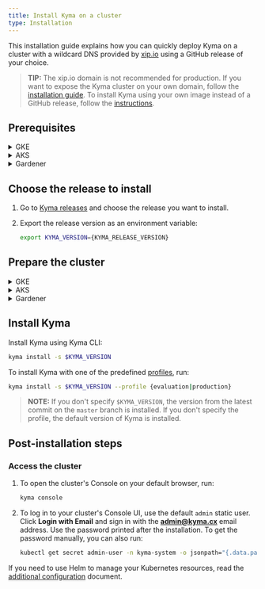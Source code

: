 ```yaml
---
title: Install Kyma on a cluster
type: Installation
---
```


This installation guide explains how you can quickly deploy Kyma on a cluster with a wildcard DNS provided by [xip.io](http://xip.io) using a GitHub release of your choice.

>**TIP:** The xip.io domain is not recommended for production. If you want to expose the Kyma cluster on your own domain, follow the [installation guide](#installation-install-kyma-with-your-own-domain). To install Kyma using your own image instead of a GitHub release, follow the [instructions](#installation-use-your-own-kyma-installer-image).

## Prerequisites

<div tabs name="prerequisites" group="cluster-installation">
  <details>
  <summary label="GKE">
  GKE
  </summary>

- Kubernetes cluster v1.18
- [Kyma CLI](https://github.com/kyma-project/cli)
- [Google Cloud Platform](https://console.cloud.google.com/) (GCP) project with Kubernetes Engine API enabled
- [kubectl](https://kubernetes.io/docs/tasks/tools/install-kubectl/) 1.16.3 or higher
- [gcloud](https://cloud.google.com/sdk/gcloud/)

>**NOTE:** Running Kyma on GKE requires three [`n1-standard-4` machines](https://cloud.google.com/compute/docs/machine-types). The Kyma production profile requires at least `n1-standard-8` machines, but it is recommended to use the `c2-standard-8` type. Create these machines when you complete the **Prepare the cluster** step.

  </details>
  <details>
  <summary label="AKS">
  AKS
  </summary>

- Kubernetes cluster v1.19
- [Kyma CLI](https://github.com/kyma-project/cli)
- [Microsoft Azure](https://azure.microsoft.com) account
- [kubectl](https://kubernetes.io/docs/tasks/tools/install-kubectl/) 1.16.3 or higher
- [Azure CLI](https://docs.microsoft.com/en-us/cli/azure/install-azure-cli)

>**NOTE:** Running Kyma on AKS requires three [`Standard_D4_v3` machines](https://docs.microsoft.com/en-us/azure/virtual-machines/sizes-general). The Kyma production profile requires at least `Standard_F8s_v2` machines, but it is recommended to use the `Standard_D8_v3` type. Create these machines when you complete the **Prepare the cluster** step.

  </details>
  <details>
  <summary label="Gardener">
  Gardener
  </summary>

- Kubernetes cluster v1.19
- [Kyma CLI](https://github.com/kyma-project/cli)
- [Gardener](https://gardener.cloud/) account
- [Google Cloud Platform](https://console.cloud.google.com/) (GCP) project
- [Microsoft Azure](https://azure.microsoft.com) project
- [kubectl](https://kubernetes.io/docs/tasks/tools/install-kubectl/) 1.16.3 or higher

  </details>
</div>

## Choose the release to install

1. Go to [Kyma releases](https://github.com/kyma-project/kyma/releases/) and choose the release you want to install.

2. Export the release version as an environment variable:

    ```bash
    export KYMA_VERSION={KYMA_RELEASE_VERSION}
    ```

## Prepare the cluster

<div tabs name="prepare-cluster" group="cluster-installation">
  <details>
  <summary label="GKE">
  GKE
  </summary>

1. Create a service account and a service account key as JSON following [these steps](https://github.com/kyma-incubator/hydroform/blob/master/provision/examples/gcp/README.md#configure-gcp).

2. Export the cluster name, the name of your GCP project, and the [zone](https://cloud.google.com/compute/docs/regions-zones/) you want to deploy to as environment variables:

    ```bash
    export CLUSTER_NAME={CLUSTER_NAME_YOU_WANT}
    export GCP_PROJECT={YOUR_GCP_PROJECT}
    export GCP_ZONE={GCP_ZONE_TO_DEPLOY_TO}
    ```

3. Create a cluster in the defined zone:

    ```bash
    kyma provision gke -c {SERVICE_ACCOUNT_KEY_FILE_PATH} -n $CLUSTER_NAME -l $GCP_ZONE -p $GCP_PROJECT
    ```
   >**NOTE**: Kyma offers the production profile. Pass the `-t` flag to Kyma CLI with the `n1-standard-8` or `c2-standard-8` value if you want to use it.

4. Configure kubectl to use your new cluster:

    ```bash
    gcloud container clusters get-credentials $CLUSTER_NAME --zone $GCP_ZONE --project $GCP_PROJECT
    ```

5. Add your account as the cluster administrator:

    ```bash
    kubectl create clusterrolebinding cluster-admin-binding --clusterrole=cluster-admin --user=$(gcloud config get-value account)
    ```

  </details>
  <details>
  <summary label="AKS">
  AKS
  </summary>

1. Select a name for your cluster. Set the cluster name, the resource group and region as environment variables:

    ```bash
    export RS_GROUP={YOUR_RESOURCE_GROUP_NAME}
    export CLUSTER_NAME={YOUR_CLUSTER_NAME}
    export REGION={YOUR_REGION} #westeurope
    ```

2. Create a resource group for all your resources:

    ```bash
    az group create --name $RS_GROUP --location $REGION
    ```

3. Create a [service principal](https://docs.microsoft.com/en-us/azure/aks/kubernetes-service-principal#manually-create-a-service-principal) on Azure. Create a JSON file with the Azure Client ID, Client Secret, Subscription ID, and Tenant ID:

    ```json
    {
      "subscription_id": "{YOUR_SUBSCRIPTION_ID}",
      "tenant_id": "{YOUR_TENANT_ID}",
      "client_id": "{YOUR_APP_ID}",
      "client_secret": "{YOUR_APP_PASSWORD}"
    }
    ```

4. Create an AKS cluster:

    ```bash
    kyma provision aks -c {YOUR_CREDENTIALS_FILE_PATH} -n $CLUSTER_NAME -p $RS_GROUP -l $REGION
    ```
   >**NOTE**: Kyma offers the production profile. Pass the flag `-t` to Kyma CLI with `Standard_F8s_v2` or `Standard_D8_v3` if you want to use it.

5. Add additional privileges to be able to access readiness probes endpoints on your AKS cluster:

    ```bash
    kubectl apply -f https://raw.githubusercontent.com/kyma-project/kyma/$KYMA_VERSION/installation/resources/azure-crb-for-healthz.yaml
    ```
  >**CAUTION:** If you define your own Kubernetes jobs on the AKS cluster, follow the [troubleshooting guide](/components/service-mesh/#troubleshooting-kubernetes-jobs-fail-on-aks) to avoid jobs running endlessly on AKS deployments of Kyma.

  </details>
  <details>
  <summary label="Gardener">
  Gardener
  </summary>

1. Use the Gardener dashboard to configure provider settings.

    >**NOTE:** You need to perform these steps only once.

    * For GCP:
      * Create a project in Gardener.
      * Add a [new service account and roles](https://gardener.cloud/documentation/guides/administer_shoots/gardener_gcp).
      * Add the GCP Secret under **Secrets** in the Gardener dashboard.
      * Add the service account and download Gardener's `kubeconfig` file.

    * For Azure:
      * Create a project in Gardener.
      * Add the Azure Secret under **Secrets** in the Gardener dashboard. Use the details of your Azure service account. If do not have an account, request one.
      * Add the service account and download Gardener's `kubeconfig` file.

2. Provision the cluster using the [Kyma CLI](https://github.com/kyma-project/cli).

   >**NOTE**: Kyma offers the [production profile](/components/service-mesh/#configuration-service-mesh-production-profile) which requires a different machine type. Specify it using the `--type` flag.

   To provision a Gardener cluster on GCP, run:

   ```
   kyma provision gardener gcp -n {cluster_name} -p {project_name} -s {kyma_gardener_gcp_secret_name} -c {path_to_gardener_kubeconfig}
   ```
   See the complete [list of flags and their descriptions](https://github.com/kyma-project/cli/blob/master/docs/gen-docs/kyma_provision_gardener_gcp.md).

   To provision a Gardener cluster on Azure, run:

   ```
   kyma provision gardener az -n {cluster_name} -p {project_name} -s {kyma_gardener_azure_secret_name} -c {path_to_gardener_kubeconfig}
   ```
   See the complete [list of flags and their descriptions](https://github.com/kyma-project/cli/blob/master/docs/gen-docs/kyma_provision_gardener_az.md).

3. After you provision the cluster, its `kubeconfig` file will be downloaded and automatically set as the current context.

  </details>
</div>

## Install Kyma

Install Kyma using Kyma CLI:

```bash
kyma install -s $KYMA_VERSION
```

To install Kyma with one of the predefined [profiles](#installation-overview-profiles), run:

```bash
kyma install -s $KYMA_VERSION --profile {evaluation|production}
```

>**NOTE:** If you don't specify `$KYMA_VERSION`, the version from the latest commit on the `master` branch is installed. If you don't specify the profile, the default version of Kyma is installed.

## Post-installation steps

### Access the cluster

1. To open the cluster's Console on your default browser, run:

    ```bash
    kyma console
    ```

2. To log in to your cluster's Console UI, use the default `admin` static user. Click **Login with Email** and sign in with the **admin@kyma.cx** email address. Use the password printed after the installation. To get the password manually, you can also run:

    ```bash
    kubectl get secret admin-user -n kyma-system -o jsonpath="{.data.password}" | base64 --decode
    ```

If you need to use Helm to manage your Kubernetes resources, read the [additional configuration](#installation-use-helm) document.
